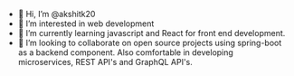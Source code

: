 - 👋 Hi, I’m @akshitk20
- 👀 I’m interested in web development
- 🌱 I’m currently learning javascript and React for front end development.
- 💞️ I’m looking to collaborate on open source projects using spring-boot as a backend component. Also comfortable in developing microservices, REST API's and GraphQL API's.

<!---
akshitk20/akshitk20 is a ✨ special ✨ repository because its `README.md` (this file) appears on your GitHub profile.
You can click the Preview link to take a look at your changes.
--->
